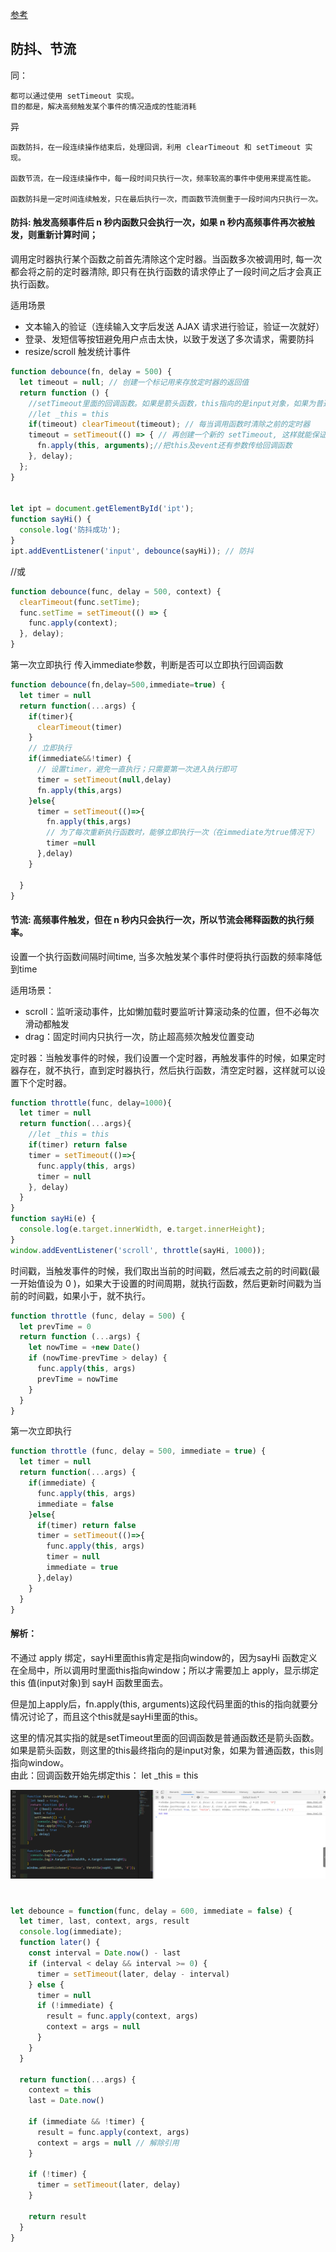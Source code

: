 [参考](https://github.com/Advanced-Frontend/Daily-Interview-Question/issues/5)

## 防抖、节流

同：
>
    都可以通过使用 setTimeout 实现。
    目的都是，解决高频触发某个事件的情况造成的性能消耗

异
>
    函数防抖，在一段连续操作结束后，处理回调，利用 clearTimeout 和 setTimeout 实现。

    函数节流，在一段连续操作中，每一段时间只执行一次，频率较高的事件中使用来提高性能。

    函数防抖是一定时间连续触发，只在最后执行一次，而函数节流侧重于一段时间内只执行一次。

#### 防抖: 触发高频事件后 n 秒内函数只会执行一次，如果 n 秒内高频事件再次被触发，则重新计算时间；

调用定时器执行某个函数之前首先清除这个定时器。当函数多次被调用时, 
每一次都会将之前的定时器清除, 即只有在执行函数的请求停止了一段时间之后才会真正执行函数。

适用场景

* 文本输入的验证（连续输入文字后发送 AJAX 请求进行验证，验证一次就好）
* 登录、发短信等按钮避免用户点击太快，以致于发送了多次请求，需要防抖
* resize/scroll 触发统计事件

```js
function debounce(fn, delay = 500) {
  let timeout = null; // 创建一个标记用来存放定时器的返回值
  return function () {
    //setTimeout里面的回调函数。如果是箭头函数，this指向的是input对象，如果为普通函数，this则指向window。
    //let _this = this
    if(timeout) clearTimeout(timeout); // 每当调用函数时清除之前的定时器
    timeout = setTimeout(() => { // 再创建一个新的 setTimeout, 这样就能保证输入字符后的 间隔内再次调用函数，就不会执行
      fn.apply(this, arguments);//把this及event还有参数传给回调函数
    }, delay);
  };
}


let ipt = document.getElementById('ipt');
function sayHi() {
  console.log('防抖成功');
}
ipt.addEventListener('input', debounce(sayHi)); // 防抖
```

//或
```js
function debounce(func, delay = 500, context) {
  clearTimeout(func.setTime);
  func.setTime = setTimeout(() => {
    func.apply(context); 
  }, delay);
}
```

第一次立即执行
传入immediate参数，判断是否可以立即执行回调函数
```js
function debounce(fn,delay=500,immediate=true) {
  let timer = null
  return function(...args) {
    if(timer){
      clearTimeout(timer)
    }
    // 立即执行
    if(immediate&&!timer) {
      // 设置timer，避免一直执行；只需要第一次进入执行即可
      timer = setTimeout(null,delay)
      fn.apply(this,args)
    }else{
      timer = setTimeout(()=>{
        fn.apply(this,args)
        // 为了每次重新执行函数时，能够立即执行一次（在immediate为true情况下）
        timer =null
      },delay)
    }
    
  }
}
```

#### 节流: 高频事件触发，但在 n 秒内只会执行一次，所以节流会稀释函数的执行频率。

设置一个执行函数间隔时间time, 当多次触发某个事件时便将执行函数的频率降低到time 

适用场景：
* scroll：监听滚动事件，比如懒加载时要监听计算滚动条的位置，但不必每次滑动都触发
* drag：固定时间内只执行一次，防止超高频次触发位置变动

定时器：当触发事件的时候，我们设置一个定时器，再触发事件的时候，如果定时器存在，就不执行，直到定时器执行，然后执行函数，清空定时器，这样就可以设置下个定时器。
```js
function throttle(func, delay=1000){
  let timer = null
  return function(...args){
    //let _this = this
    if(timer) return false
    timer = setTimeout(()=>{
      func.apply(this, args)
      timer = null
    }, delay)
  }
}
function sayHi(e) {
  console.log(e.target.innerWidth, e.target.innerHeight);
}
window.addEventListener('scroll', throttle(sayHi, 1000));
```


时间戳，当触发事件的时候，我们取出当前的时间戳，然后减去之前的时间戳(最一开始值设为 0 )，如果大于设置的时间周期，就执行函数，然后更新时间戳为当前的时间戳，如果小于，就不执行。
```js
function throttle (func, delay = 500) {
  let prevTime = 0
  return function (...args) {
    let nowTime = +new Date()
    if (nowTime-prevTime > delay) {
      func.apply(this, args)
      prevTime = nowTime
    }
  }
}
```

第一次立即执行
```js
function throttle (func, delay = 500, immediate = true) {
  let timer = null
  return function(...args) {
    if(immediate) {
      func.apply(this, args)
      immediate = false
    }else{
      if(timer) return false
      timer = setTimeout(()=>{
        func.apply(this, args)
        timer = null
        immediate = true
      },delay)
    }
  }
}
```

#### 解析：

不通过 apply 绑定，sayHi里面this肯定是指向window的，因为sayHi 函数定义在全局中，所以调用时里面this指向window；所以才需要加上 apply，显示绑定 this 值(input对象)到 sayH 函数里面去。

但是加上apply后，fn.apply(this, arguments)这段代码里面的this的指向就要分情况讨论了，而且这个this就是sayHi里面的this。

这里的情况其实指的就是setTimeout里面的回调函数是普通函数还是箭头函数。如果是箭头函数，则这里的this最终指向的是input对象，如果为普通函数，this则指向window。  
由此：回调函数开始先绑定this： let _this = this

![throttle](/img/throttle.png)


#
```js
let debounce = function(func, delay = 600, immediate = false) {
  let timer, last, context, args, result
  console.log(immediate);
  function later() {
    const interval = Date.now() - last
    if (interval < delay && interval >= 0) {
      timer = setTimeout(later, delay - interval)
    } else {
      timer = null
      if (!immediate) {
        result = func.apply(context, args)
        context = args = null
      }
    }
  }

  return function(...args) {
    context = this
    last = Date.now()

    if (immediate && !timer) {
      result = func.apply(context, args)
      context = args = null // 解除引用
    }
    
    if (!timer) {
      timer = setTimeout(later, delay)
    }

    return result
  }
}
```